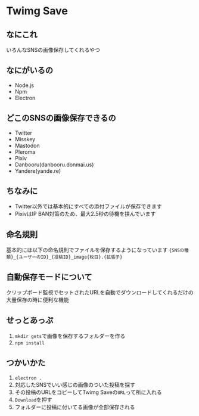 # Twimg Save
## なにこれ
いろんなSNSの画像保存してくれるやつ
## なにがいるの
- Node.js
- Npm
- Electron
## どこのSNSの画像保存できるの
- Twitter
- Misskey
- Mastodon
- Pleroma
- Pixiv
- Danbooru(danbooru.donmai.us)
- Yandere(yande.re)
## ちなみに
- Twitter以外では基本的にすべての添付ファイルが保存できます
- PixivはIP BAN対策のため、最大2.5秒の待機を挟んでいます
## 命名規則
基本的には以下の命名規則でファイルを保存するようになっています
```{SNSの種類}_{ユーザーのID}_{投稿ID}_image{枚目}.{拡張子}```

## 自動保存モードについて
クリップボード監視でセットされたURLを自動でダウンロードしてくれるだけの大量保存の時に便利な機能

## せっとあっぷ
1. `mkdir gets`で画像を保存するフォルダーを作る
2. `npm install`
## つかいかた
1. `electron .`
2. 対応したSNSでいい感じの画像のついた投稿を探す
3. その投稿のURLをコピーしてTwimg Saveの`URL`って所に入れる
4. `Download`を押す
5. フォルダーに投稿に付いてる画像が全部保存される

